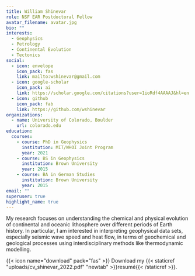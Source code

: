 ```yaml
---
title: William Shinevar
role: NSF EAR Postdoctoral Fellow
avatar_filename: avatar.jpg
bio: ""
interests:
  - Geophysics
  - Petrology
  - Continental Evolution
  - Tectonics
social:
  - icon: envelope
    icon_pack: fas
    link: mailto:wshinevar@gmail.com
  - icon: google-scholar
    icon_pack: ai
    link: https://scholar.google.com/citations?user=1ioRdf4AAAAJ&hl=en
  - icon: github
    icon_pack: fab
    link: https://github.com/wshinevar
organizations:
  - name: University of Colorado, Boulder
    url: colorado.edu
education:
  courses:
    - course: PhD in Geophysics
      institution: MIT/WHOI Joint Program
      year: 2021
    - course: BS in Geophysics
      institution: Brown University
      year: 2015
    - course: BA in German Studies
      institution: Brown University
      year: 2015
email: ""
superuser: true
highlight_name: true
---
```

My research focuses on understanding the chemical and physical evolution of continental and oceanic lithosphere over different periods of Earth history. In particular, I am interested in interpreting geophysical data sets, especially seismic wave speed and heat flow, in terms of geochemical and geological processes using interdisciplinary methods like thermodynamic modelling.

<!--EndFragment-->{{< icon name="download" pack="fas" >}} Download my {{< staticref "uploads/cv_shinevar_2022.pdf" "newtab" >}}resumé{{< /staticref >}}.